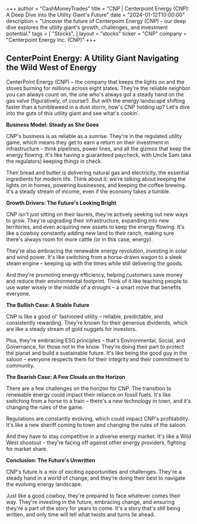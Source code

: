 +++
author = "CashMoneyTrades"
title = "CNP |  Centerpoint Energy (CNP): A Deep Dive into the Utility Giant's Future"
date = "2024-01-12T10:00:00"
description = "Uncover the future of Centerpoint Energy (CNP) -  our deep dive explores the utility giant's growth, challenges, and investment potential."
tags = [
"Stocks",
]
layout = "stocks"
ticker = "CNP"
company = "Centerpoint Energy Inc. (CNP)"
+++
        


## CenterPoint Energy: A Utility Giant Navigating the Wild West of Energy

CenterPoint Energy (CNP) – the company that keeps the lights on and the stoves burning for millions across eight states.  They're the reliable neighbor you can always count on, the one who's always got a steady hand on the gas valve (figuratively, of course!). But with the energy landscape shifting faster than a tumbleweed in a dust storm, how's CNP holding up? Let's dive into the guts of this utility giant and see what's cookin'.

**Business Model: Steady as She Goes**

CNP's business is as reliable as a sunrise. They're in the regulated utility game, which means they get to earn a return on their investment in infrastructure – think pipelines, power lines, and all the gizmos that keep the energy flowing. It's like having a guaranteed paycheck, with Uncle Sam (aka the regulators) keeping things in check. 

Their bread and butter is delivering natural gas and electricity, the essential ingredients for modern life.  Think about it: we're talking about keeping the lights on in homes, powering businesses, and keeping the coffee brewing.  It's a steady stream of income, even if the economy takes a tumble.  

**Growth Drivers: The Future's Looking Bright**

CNP isn't just sitting on their laurels, they're actively seeking out new ways to grow. They're upgrading their infrastructure, expanding into new territories, and even acquiring new assets to keep the energy flowing. It's like a cowboy constantly adding new land to their ranch, making sure there's always room for more cattle (or in this case, energy).

They're also embracing the renewable energy revolution,  investing in solar and wind power.  It's like switching from a horse-drawn wagon to a sleek steam engine – keeping up with the times while still delivering the goods. 

And they're promoting energy efficiency, helping customers save money and reduce their environmental footprint.  Think of it like teaching people to use water wisely in the middle of a drought – a smart move that benefits everyone.

**The Bullish Case: A Stable Future**

CNP is like a good ol' fashioned utility – reliable, predictable, and consistently rewarding.  They're known for their generous dividends, which are like a steady stream of gold nuggets for investors. 

Plus, they're embracing ESG principles – that's Environmental, Social, and Governance, for those not in the know.  They're doing their part to protect the planet and build a sustainable future.  It's like being the good guy in the saloon – everyone respects them for their integrity and their commitment to community. 

**The Bearish Case: A Few Clouds on the Horizon**

There are a few challenges on the horizon for CNP. The transition to renewable energy could impact their reliance on fossil fuels.  It's like switching from a horse to a train – there's a new technology in town, and it's changing the rules of the game.

Regulations are constantly evolving, which could impact CNP's profitability.  It's like a new sheriff coming to town and changing the rules of the saloon.  

And they have to stay competitive in a diverse energy market.  It's like a Wild West shootout – they're facing off against other energy providers, fighting for market share.

**Conclusion: The Future's Unwritten**

CNP's future is a mix of exciting opportunities and challenges.  They're a steady hand in a world of change, and they're doing their best to navigate the evolving energy landscape.

Just like a good cowboy, they're prepared to face whatever comes their way. They're investing in the future, embracing change, and ensuring they're a part of the story for years to come.  It's a story that's still being written, and only time will tell what twists and turns lie ahead. 

        